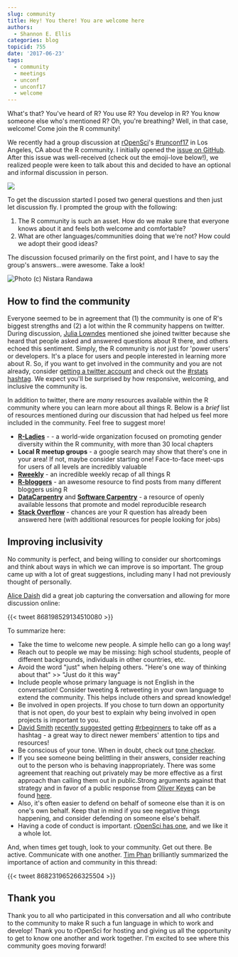 ```yaml
---
slug: community
title: Hey! You there! You are welcome here
authors:
  - Shannon E. Ellis
categories: blog
topicid: 755
date: '2017-06-23'
tags:
  - community
  - meetings
  - unconf
  - unconf17
  - welcome
---
```


What's that? You've heard of R? You use R? You develop in R? You know someone else who's mentioned R? Oh, you're breathing? Well, in that case, welcome! Come join the R community!

We recently had a group discussion at [rOpenSci](/)'s  [#runconf17](https://twitter.com/search?q=%23runconf17&lang=en) in Los Angeles, CA about the R community. I initially opened the [issue on GitHub](https://github.com/ropensci/unconf17/issues/63). After this issue was well-received (check out the emoji-love below!), we realized people were keen to talk about this and decided to have an optional and informal discussion in person.

![](https://ShanEllis.github.io/images/github_feedback.png)

To get the discussion started I posed two general questions and then just let discussion fly. I prompted the group with the following:

1. The R community is such an asset. How do we make sure that everyone knows about it and feels both welcome and comfortable?
2. What are other languages/communities doing that we're not? How could we adopt their good ideas?

The discussion focused primarily on the first point, and I have to say the group's answers...were awesome. Take a look!

![Photo (c) Nistara Randawa](https://ShanEllis.github.io/images/ropensci-unconf17-community-nistara-randawa.jpg)

## How to find the community
Everyone seemed to be in agreement that (1) the community is one of R's biggest strengths and (2) a lot within the R community happens on twitter. During discussion, [Julia Lowndes](https://twitter.com/juliesquid) mentioned she joined twitter because she heard that people asked and answered questions about R there, and others echoed this sentiment. Simply, the R community is _not_ just for 'power users' or developers. It's a place for users and people interested in learning more about R. So, if you want to get involved in the community and you are not already, consider [getting a twitter account](https://support.twitter.com/articles/100990) and check out the [#rstats hashtag](https://twitter.com/search?q=%23rstats). We expect you'll be surprised by how responsive, welcoming, and inclusive the community is.

In addition to twitter, there are _many_ resources available within the R community where you can learn more about all things R. Below is a _brief_ list of resources mentioned during our discussion that had helped us feel more included in the community. Feel free to suggest more!


- **[R-Ladies](https://rladies.org/)** - - a world-wide organization focused on promoting gender diversity within the R community, with more than 30 local chapters
- **Local R meetup groups** - a google search may show that there's one in your area! If not, maybe consider starting one! Face-to-face meet-ups for users of all levels are incredibly valuable
- **[Rweekly](https://rweekly.org/)** - an incredible weekly recap of all things R
- **[R-bloggers](https://www.r-bloggers.com/)** - an awesome resource to find posts from many different bloggers using R
- **[DataCarpentry](http://www.datacarpentry.org/)** and **[Software Carpentry](https://software-carpentry.org/)**  - a resource of openly available lessons that promote and model reproducible research
- **[Stack Overflow](https://stackoverflow.com/)** - chances are your R question has already been answered here (with additional resources for people looking for jobs)

## Improving inclusivity

No community is perfect, and being willing to consider our shortcomings and think about ways in which we can improve is so important. The group came up with a lot of great suggestions, including many I had not previously thought of personally.

[Alice Daish](https://twitter.com/alice_data) did a great job capturing the conversation and allowing for more discussion online:

{{< tweet 868198529134510080 >}}

To summarize here:

- Take the time to welcome new people. A simple hello can go a long way!
- Reach out to people we may be missing: high school students, people of different backgrounds, individuals in other countries, etc.
- Avoid the word "just" when helping others. "Here's one way of thinking about that" >> "Just do it this way"
- Include people whose primary language is not English in the conversation! Consider tweeting & retweeting in your own language to extend the community. This helps include others and spread knowledge!
- Be involved in open projects. If you chose to turn down an opportunity that is not open, do your best to explain why being involved in open projects is important to you.
- [David Smith](https://twitter.com/revodavid) [recently suggested](https://twitter.com/revodavid/status/874687595120406528) getting [#rbeginners](https://twitter.com/hashtag/rbeginners?src=hash) to take off as a hashtag - a great way to direct newer members' attention to tips and resources!
- Be conscious of your tone. When in doubt, check out [tone checker](http://politeness.cornell.edu/).
- If you see someone being belittling in their answers, consider reaching out to the person who is behaving inappropriately. There was some agreement that reaching out privately may be more effective as a first approach than calling them out in public.Strong arguments against that strategy and in favor of a public response from [Oliver Keyes](https://twitter.com/kopshtik) can be found [here](https://ironholds.org/not-about-image/).
- Also, it's often easier to defend on behalf of someone else than it is on one's own behalf. Keep that in mind if you see negative things happening, and consider defending on someone else's behalf.
- Having a code of conduct is important. [rOpenSci has one](https://ropensci.org/code-of-conduct/), and we like it a whole lot.

And, when times get tough, look to your community. Get out there. Be active. Communicate with one another. [Tim Phan](https://twitter.com/timothy_phan) brilliantly summarized the importance of action and community in this thread:

{{< tweet 868231965266325504 >}}

## Thank you

Thank you to all who participated in this conversation and all who contribute to the community to make R such a fun language in which to work and develop! Thank you to rOpenSci for hosting and giving us all the opportunity to get to know one another and work together. I'm excited to see where this community goes moving forward!


